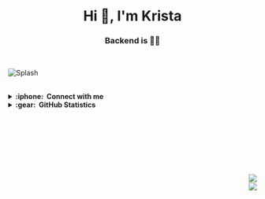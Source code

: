 <h1 align="center">Hi 👋, I'm Krista</h1>
<h3 align="center">Backend is 💜💛</h3>
<br />

![Splash](https://media.giphy.com/media/ksijjzCkg1kly/giphy.gif)

<br />

<details>
  <summary><b>:iphone: &nbsp;Connect with me</b></summary>
  <br/>
  <p align="center">
  <a href="https://twitter.com/kristarectra" target="blank"><img align="center" src="https://raw.githubusercontent.com/rahuldkjain/github-profile-readme-generator/master/src/images/icons/Social/twitter.svg" alt="kristarectra" height="30" width="40" /></a>
  <a href="https://linkedin.com/in/kristarectra" target="blank"><img align="center" src="https://raw.githubusercontent.com/rahuldkjain/github-profile-readme-generator/master/src/images/icons/Social/linked-in-alt.svg" alt="kristarectra" height="30" width="40" /></a>
  <a href="https://medium.com/@kristarectra" target="blank"><img align="center" src="https://raw.githubusercontent.com/rahuldkjain/github-profile-readme-generator/master/src/images/icons/Social/medium.svg" alt="@kristarectra" height="30" width="40" /></a>
  </p>
</details>

<details>
  <summary><b>:gear: &nbsp;GitHub Statistics</b></summary>
  <br/>
    <p align="center">
        <img height="137px" src="https://github-readme-streak-stats.herokuapp.com/?user=krectra&hide_border=true&theme=nightowl" />
    </p>
    <p align="center">
        <img height="137px" src="https://github-readme-stats.vercel.app/api?username=krectra&hide_title=true&show_icons=true&count_private=true&theme=nightowl&hide=stars" />
    </p>
    <p align="center">
        <img height="137px" src="https://github-readme-stats.vercel.app/api/top-langs/?username=krectra&hide=html&hide_title=true&hide_border=true&layout=compact&langs_count=8&theme=nightowl" />
    </p>
</details>

<br />



<br /><br /><br />
<img align="right" alt="" src="https://www.python.org/static/community_logos/python-powered-w-140x56.png" />
<br /><br /><br />
<img align="right" src="https://komarev.com/ghpvc/?username=krectra" />
<br />
<img align="right" src="https://badges.pufler.dev/repos/krectra?style=flat-square&color=black&logo=github">
<!--
**krectra/krectra** is a ✨ _special_ ✨ repository because its `README.md` (this file) appears on your GitHub profile.

Here are some ideas to get you started:

- 🔭 I’m currently working on ...
- 🌱 I’m currently learning ...
- 👯 I’m looking to collaborate on ...
- 🤔 I’m looking for help with ...
- 💬 Ask me about ...
- 📫 How to reach me: ...
- 😄 Pronouns: ...
- ⚡ Fun fact: ...
-->
